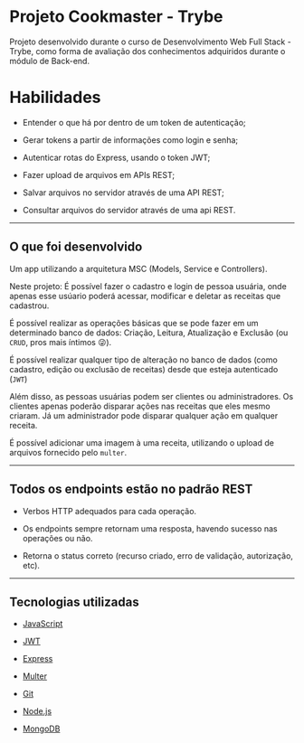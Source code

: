 # Projeto Cookmaster - Trybe

Projeto desenvolvido durante o curso de Desenvolvimento Web Full Stack - Trybe, como forma de avaliação dos conhecimentos adquiridos durante o módulo de Back-end.

# Habilidades

- Entender o que há por dentro de um token de autenticação;

- Gerar tokens a partir de informações como login e senha;

- Autenticar rotas do Express, usando o token JWT;

- Fazer upload de arquivos em APIs REST;

- Salvar arquivos no servidor através de uma API REST;

- Consultar arquivos do servidor através de uma api REST.

---

## O que foi desenvolvido

Um app utilizando a arquitetura MSC (Models, Service e Controllers).

Neste projeto:
É possível fazer o cadastro e login de pessoa usuária, onde apenas esse usúario poderá acessar, modificar e deletar as receitas que cadastrou.

É possível realizar as operações básicas que se pode fazer em um determinado banco de dados: Criação, Leitura, Atualização e Exclusão (ou `CRUD`, pros mais íntimos 😜).

É possível realizar qualquer tipo de alteração no banco de dados (como cadastro, edição ou exclusão de receitas) desde que esteja autenticado (`JWT`)

Além disso, as pessoas usuárias podem ser clientes ou administradores. Os clientes apenas poderão disparar ações nas receitas que eles mesmo criaram. Já um administrador pode disparar qualquer ação em qualquer receita.

É possível adicionar uma imagem à uma receita, utilizando o upload de arquivos fornecido pelo `multer`.

---

##  Todos os endpoints estão no padrão REST

- Verbos HTTP adequados para cada operação.

- Os endpoints sempre retornam uma resposta, havendo sucesso nas operações ou não.

- Retorna o status correto (recurso criado, erro de validação, autorização, etc).

---

## Tecnologias utilizadas

- [JavaScript](https://developer.mozilla.org/en-US/docs/Web/JavaScript)

- [JWT](https://jwt.io/)

- [Express](https://expressjs.com/pt-br/)

- [Multer](https://www.npmjs.com/package/multer)

- [Git](https://git-scm.com/)

- [Node.js](https://nodejs.org/en/)

- [MongoDB](https://www.mongodb.com/)
